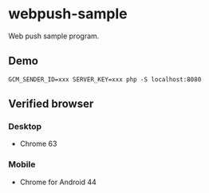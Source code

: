 # webpush-sample

Web push sample program.

## Demo

```
GCM_SENDER_ID=xxx SERVER_KEY=xxx php -S localhost:8080
```

## Verified browser

### Desktop
* Chrome 63

### Mobile
* Chrome for Android 44
